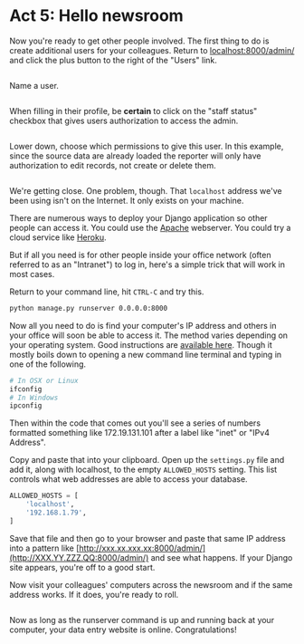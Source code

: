 # Act 5: Hello newsroom

Now you're ready to get other people involved. The first thing to do is create additional users for your colleagues. Return to [localhost:8000/admin/](http://localhost:8000/admin/) and click the plus button to the right of the "Users" link.

```{image} /_static/hello-newsroom-userlink.png
```

Name a user.

```{image} /_static/hello-newsroom-nameuser.png
```

When filling in their profile, be **certain** to click on the "staff status" checkbox that gives users authorization to access the admin.

```{image} /_static/hello-newsroom-staffstatus.png
```

Lower down, choose which permissions to give this user. In this example, since the source data are already loaded the reporter will only have authorization to edit records, not create or delete them.

```{image} /_static/hello-newsroom-permissions.png
```

We're getting close. One problem, though. That `localhost` address we've been using isn't on the Internet. It only exists on your machine.

There are numerous ways to deploy your Django application so other people can access it. You could use the [Apache](https://docs.djangoproject.com/en/4.0/howto/deployment/) webserver. You could try a cloud service like [Heroku](https://devcenter.heroku.com/articles/getting-started-with-django).

But if all you need is for other people inside your office network (often referred to as an "Intranet") to log in, here's a simple trick that will work in most cases.

Return to your command line, hit `CTRL-C` and try this.

```bash
python manage.py runserver 0.0.0.0:8000
```

Now all you need to do is find your computer's IP address and others in your office will soon be able to access it. The method varies depending on your operating system. Good instructions are [available here](http://home.huck.psu.edu/it/how-to/how-to-ip-address). Though it mostly boils down to opening a new command line terminal and typing in one of the following.

```bash
# In OSX or Linux
ifconfig
# In Windows
ipconfig
```

Then within the code that comes out you'll see a series of numbers formatted something like 172.19.131.101 after a label like "inet" or "IPv4 Address".

Copy and paste that into your clipboard. Open up the `settings.py` file and add it, along with localhost, to the empty `ALLOWED_HOSTS` setting. This list controls what web addresses are able to access your database.

```python
ALLOWED_HOSTS = [
    'localhost',
    '192.168.1.79',
]
```

Save that file and then go to your browser and paste that same IP address into a pattern like [http://xxx.xx.xxx.xx:8000/admin/](http://XXX.YY.ZZZ.QQ:8000/admin/) and see what happens. If your Django site appears, you're off to a good start.

Now visit your colleagues' computers across the newsroom and if the same address works. If it does, you're ready to roll.

```{image} /_static/hello-newsroom-permissions.png
```

Now as long as the runserver command is up and running back at your computer, your data entry website is online. Congratulations!